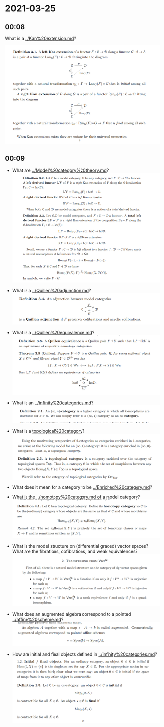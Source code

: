 # 2021-03-25

## 00:08

What is a [../Kan%20extension.md](../Kan%20extension.md)?

![Kan extensions](_attachments/image_2021-03-25-00-08-55.png)

## 00:09

- What are [../Model%20category%20theory.md](../Model%20category%20theory.md)?
	![Derived functors](_attachments/image_2021-03-25-00-09-25.png)

- What is a [../Quillen%20adjunction.md](../Quillen%20adjunction.md)?
	![Quillen adjunctions](_attachments/image_2021-03-25-00-09-48.png)

- What is a [../Quillen%20equivalence.md](../Quillen%20equivalence.md)?
	![Quillen Equivalence](_attachments/image_2021-03-25-00-14-31.png)

- What is an [../infinity%20categories.md](../infinity%20categories.md)?
	![Infty n category](_attachments/image_2021-03-25-00-42-39.png)

- What is a [topological%20category](topological%20category)?
	![Topological categories](_attachments/image_2021-03-25-00-44-37.png)

- What does it mean for a category to be [../Enriched%20category.md](../Enriched%20category.md)?

- What is the [../homotopy%20category.md](../homotopy%20category.md) of a model category?
	![Homotopy category](_attachments/image_2021-03-25-00-45-13.png)

- What is the model structure on (differential graded) vector spaces?
  What are the fibrations, cofibrations, and weak equivalences? 
  ![Model structure on dg vector spaces](_attachments/image_2021-03-25-00-47-16.png)

- What does an augmented algebra correspond to a pointed [../affine%20scheme.md](../affine%20scheme.md)?
	![Augmented algebras are pointed schemes](_attachments/image_2021-03-25-00-49-25.png)

- How are initial and final objects defined in [../infinity%20categories.md](../infinity%20categories.md)?
	![Initial and final objects in infty-categories](_attachments/image_2021-03-25-00-51-20.png)